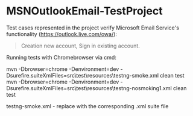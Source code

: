 # MSNOutlookEmail-TestProject

Test cases represented in the project verify Microsoft Email Service's functionality (https://outlook.live.com/owa/): 
> Creation new account,
> Sign in existing account.

Running tests with Chromebrowser via cmd:

mvn -Dbrowser=chrome -Denvironment=dev -Dsurefire.suiteXmlFiles=src\test\resources\testng-smoke.xml clean test
mvn -Dbrowser=chrome -Denvironment=dev -Dsurefire.suiteXmlFiles=src\test\resources\testng-nosmoking1.xml clean test

testng-smoke.xml - replace with the corresponding .xml suite file
